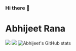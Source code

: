 

<!--
**AbhijeetDotexe/AbhijeetDotexe** is a ✨ _special_ ✨ repository because its `README.md` (this file) appears on your GitHub profile.

Here are some ideas to get you started:

- 🔭 I’m currently working on ...
- 🌱 I’m currently learning ...
- 👯 I’m looking to collaborate on ...
- 🤔 I’m looking for help with ...
- 💬 Ask me about ...
- 📫 How to reach me: ...
- 😄 Pronouns: ...
- ⚡ Fun fact: ...
-->
### Hi there 👋
# Abhijeet Rana
<img 
   src="https://github-readme-stats.vercel.app/api?username=AbhijeetDotexe&show_icons=true&theme=tokyonight" 
/>
<img
     src="https://github-readme-stats.vercel.app/api?username=AbhijeetDotexe&theme=dark&show_icons=true"
 />
![Abhijeet's GitHub stats](https://github-readme-stats.vercel.app/api?username=AbhijeetDotexe&theme=dark&show_icons=true)
